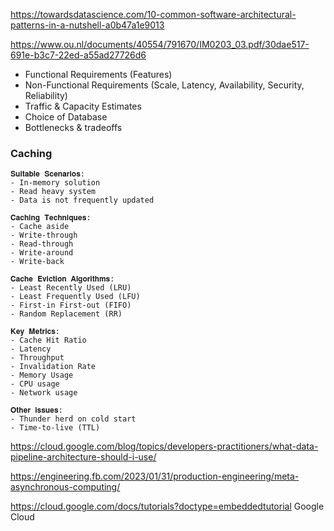 https://towardsdatascience.com/10-common-software-architectural-patterns-in-a-nutshell-a0b47a1e9013

https://www.ou.nl/documents/40554/791670/IM0203_03.pdf/30dae517-691e-b3c7-22ed-a55ad27726d6


- Functional Requirements (Features)
- Non-Functional Requirements (Scale, Latency, Availability, Security, Reliability)
- Traffic & Capacity Estimates
- Choice of Database
- Bottlenecks & tradeoffs

### Caching

```
𝐒𝐮𝐢𝐭𝐚𝐛𝐥𝐞 𝐒𝐜𝐞𝐧𝐚𝐫𝐢𝐨𝐬:
- In-memory solution
- Read heavy system
- Data is not frequently updated

𝐂𝐚𝐜𝐡𝐢𝐧𝐠 𝐓𝐞𝐜𝐡𝐧𝐢𝐪𝐮𝐞𝐬:
- Cache aside
- Write-through
- Read-through
- Write-around
- Write-back

𝐂𝐚𝐜𝐡𝐞 𝐄𝐯𝐢𝐜𝐭𝐢𝐨𝐧 𝐀𝐥𝐠𝐨𝐫𝐢𝐭𝐡𝐦𝐬:
- Least Recently Used (LRU)
- Least Frequently Used (LFU)
- First-in First-out (FIFO)
- Random Replacement (RR)

𝐊𝐞𝐲 𝐌𝐞𝐭𝐫𝐢𝐜𝐬:
- Cache Hit Ratio
- Latency
- Throughput
- Invalidation Rate
- Memory Usage
- CPU usage
- Network usage

𝐎𝐭𝐡𝐞𝐫 𝐢𝐬𝐬𝐮𝐞𝐬:
- Thunder herd on cold start
- Time-to-live (TTL)
```



https://cloud.google.com/blog/topics/developers-practitioners/what-data-pipeline-architecture-should-i-use/

https://engineering.fb.com/2023/01/31/production-engineering/meta-asynchronous-computing/

https://cloud.google.com/docs/tutorials?doctype=embeddedtutorial Google Cloud
